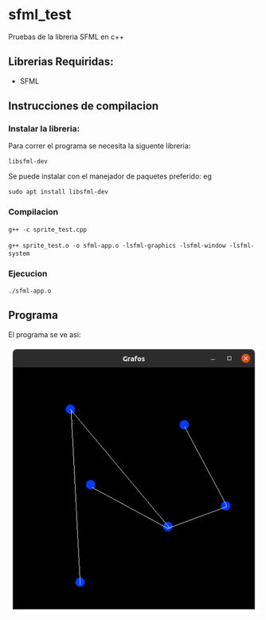 # sfml_test
Pruebas de la libreria SFML en c++

## Librerias Requiridas:
* SFML

## Instrucciones de compilacion

### Instalar la libreria:
Para correr el programa se necesita la siguente libreria:
```
libsfml-dev
```
Se puede instalar con el manejador de paquetes preferido: eg 
```
sudo apt install libsfml-dev
```

### Compilacion

```
g++ -c sprite_test.cpp

g++ sprite_test.o -o sfml-app.o -lsfml-graphics -lsfml-window -lsfml-system
```

### Ejecucion

```
./sfml-app.o
```


## Programa

El programa se ve asi:

![Cosas](Images/Funcionamiento.png)